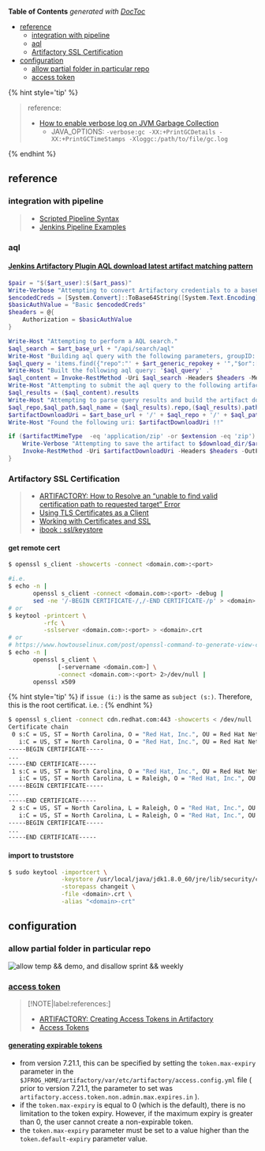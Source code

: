 <!-- START doctoc generated TOC please keep comment here to allow auto update -->
<!-- DON'T EDIT THIS SECTION, INSTEAD RE-RUN doctoc TO UPDATE -->
**Table of Contents**  *generated with [DocToc](https://github.com/thlorenz/doctoc)*

- [reference](#reference)
  - [integration with pipeline](#integration-with-pipeline)
  - [aql](#aql)
  - [Artifactory SSL Certification](#artifactory-ssl-certification)
- [configuration](#configuration)
  - [allow partial folder in particular repo](#allow-partial-folder-in-particular-repo)
  - [access token](#access-token)

<!-- END doctoc generated TOC please keep comment here to allow auto update -->


{% hint style='tip' %}
> reference:
> - [How to enable verbose log on JVM Garbage Collection](https://jfrog.com/knowledge-base/how-to-enable-verbose-log-on-jvm-garbage-collection/)
>   - JAVA_OPTIONS:
>     `-verbose:gc -XX:+PrintGCDetails -XX:+PrintGCTimeStamps -Xloggc:/path/to/file/gc.log`

{% endhint %}

## reference
### integration with pipeline
> - [Scripted Pipeline Syntax](https://www.jfrog.com/confluence/display/JFROG/Scripted+Pipeline+Syntax#ScriptedPipelineSyntax-PromotingBuildsinArtifactory)
> - [Jenkins Pipeline Examples](https://github.com/jfrog/project-examples/tree/master/jenkins-examples/pipeline-examples)

### aql
#### [Jenkins Artifactory Plugin AQL download latest artifact matching pattern](https://stackoverflow.com/a/40351260/2940319)

<!--sec data-title="example" data-id="section2" data-show=true data-collapse=true ces-->
  ```powershell
  $pair = "$($art_user):$($art_pass)"
  Write-Verbose "Attempting to convert Artifactory credentials to a base64 string for automation"
  $encodedCreds = [System.Convert]::ToBase64String([System.Text.Encoding]::ASCII.GetBytes($pair))
  $basicAuthValue = "Basic $encodedCreds"
  $headers = @{
      Authorization = $basicAuthValue
  }

  Write-Host "Attempting to perform a AQL search."
  $aql_search = $art_base_url + "/api/search/aql"
  Write-Host "Building aql query with the following parameters, groupID: $group_id, artifactID: $artifact_id, version: $version, classifier: $classifier and repos: $art_generic_repokey."
  $aql_query = 'items.find({"repo":"' + $art_generic_repokey + '","$or":[{"$and":[{"path":{"$match":"' + $group_id + '/' + $artifact_id + '/' + $version + '"},"name":{"$match":"' + $artifact_id + '*' + $classifier + '*.' + $extension + '"}}]}]}).sort({"$desc":["modified"]}).limit(1)'
  Write-Host "Built the following aql query: '$aql_query' ."
  $aql_content = Invoke-RestMethod -Uri $aql_search -Headers $headers -Method Post -Body $aql_query -ContentType 'text/plain'
  Write-Host "Attempting to submit the aql query to the following artifactory server: $art_base_url."
  $aql_results = ($aql_content).results
  Write-Host "Attempting to parse query results and build the artifact download uri."
  $aql_repo,$aql_path,$aql_name = ($aql_results).repo,($aql_results).path,($aql_results).name
  $artifactDownloadUri = $art_base_url + '/' + $aql_repo + '/' + $aql_path + '/' + $aql_name
  Write-Host "Found the following uri: $artifactDownloadUri !!"

  if ($artifactMimeType  -eq 'application/zip' -or $extension -eq 'zip') {
      Write-Verbose "Attempting to save the artifact to $download_dir/$art_dist_name.zip"
      Invoke-RestMethod -Uri $artifactDownloadUri -Headers $headers -OutFile "$download_dir/$art_dist_name.zip"
  }
  ```
<!--endsec-->

### Artifactory SSL Certification
> - [ARTIFACTORY: How to Resolve an “unable to find valid certification path to requested target” Error](https://jfrog.com/knowledge-base/how-to-resolve-unable-to-find-valid-certification-path-to-requested-target-error/)
> - [Using TLS Certificates as a Client](https://www.jfrog.com/confluence/display/JFROG/Using+TLS+Certificates+as+a+Client)
> - [Working with Certificates and SSL](https://docs.oracle.com/cd/E19830-01/819-4712/ablqw/index.html)
> - [ibook : ssl/keystore](../cheatsheet/ssl/keystore.html)

#### get remote cert
```bash
$ openssl s_client -showcerts -connect <domain.com>:<port>

#i.e.
$ echo -n |
       openssl s_client -connect <domain.com>:<port> -debug |
       sed -ne '/-BEGIN CERTIFICATE-/,/-END CERTIFICATE-/p' > <domain>.crt
# or
$ keytool -printcert \
          -rfc \
          -sslserver <domain.com>:<port> > <domain>.crt
# or
# https://www.howtouselinux.com/post/openssl-command-to-generate-view-check-certificate
$ echo -n |
       openssl s_client \
              [-servername <domain.com>] \
              -connect <domain.com>:<port> 2>/dev/null |
       openssl x509
```

{% hint style='tip' %}
if `issue (i:)` is the same as `subject (s:)`. Therefore, this is the root certificat.
i.e. :
{% endhint %}

```bash
$ openssl s_client -connect cdn.redhat.com:443 -showcerts < /dev/null
Certificate chain
 0 s:C = US, ST = North Carolina, O = "Red Hat, Inc.", OU = Red Hat Network, CN = cdn.redhat.com
   i:C = US, ST = North Carolina, O = "Red Hat, Inc.", OU = Red Hat Network, CN = Red Hat Entitlement Operations Authority, emailAddress = ca-support@redhat.com
-----BEGIN CERTIFICATE-----
...
-----END CERTIFICATE-----
 1 s:C = US, ST = North Carolina, O = "Red Hat, Inc.", OU = Red Hat Network, CN = Red Hat Entitlement Operations Authority, emailAddress = ca-support@redhat.com
   i:C = US, ST = North Carolina, L = Raleigh, O = "Red Hat, Inc.", OU = Red Hat Network, CN = Entitlement Master CA, emailAddress = ca-support@redhat.com
-----BEGIN CERTIFICATE-----
...
-----END CERTIFICATE-----
 2 s:C = US, ST = North Carolina, L = Raleigh, O = "Red Hat, Inc.", OU = Red Hat Network, CN = Entitlement Master CA, emailAddress = ca-support@redhat.com
   i:C = US, ST = North Carolina, L = Raleigh, O = "Red Hat, Inc.", OU = Red Hat Network, CN = Entitlement Master CA, emailAddress = ca-support@redhat.com
-----BEGIN CERTIFICATE-----
...
-----END CERTIFICATE-----
```

#### import to truststore
```bash
$ sudo keytool -importcert \
               -keystore /usr/local/java/jdk1.8.0_60/jre/lib/security/cacerts \
               -storepass changeit \
               -file <domain>.crt \
               -alias "<domain>-crt"
```

## configuration
### allow partial folder in particular repo
![allow temp && demo, and disallow sprint && weekly](../screenshot/artifactory/repo-permission.png)

### [access token](https://jfrog.com/help/r/jfrog-platform-administration-documentation/access-tokens)

> [!NOTE|label:references:]
> - [ARTIFACTORY: Creating Access Tokens in Artifactory](https://jfrog.com/knowledge-base/artifactory-creating-access-tokens-in-artifactory/)
> - [Access Tokens](https://jfrog.com/help/r/jfrog-platform-administration-documentation/access-tokens)

#### [generating expirable tokens](https://jfrog.com/help/r/jfrog-platform-administration-documentation/generating-expirable-tokens)
- from version 7.21.1, this can be specified by setting the `token.max-expiry` parameter in the `$JFROG_HOME/artifactory/var/etc/artifactory/access.config.yml` file ( prior to version 7.21.1, the parameter to set was `artifactory.access.token.non.admin.max.expires.in` ).
- if the `token.max-expiry` is equal to 0 (which is the default), there is no limitation to the token expiry. However, if the maximum expiry is greater than 0, the user cannot create a non-expirable token.
- the `token.max-expiry` parameter must be set to a value higher than the `token.default-expiry` parameter value.
